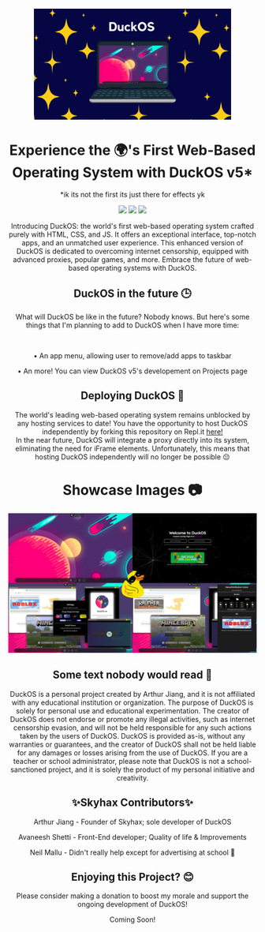 <p align="center"> <img width="400px" src="/system/media/DuckOS_image.png?raw=true"> </p>
<h1 align="center">Experience the 🌍's First Web-Based Operating System with DuckOS v5*</h1>
<p align="center">*ik its not the first its just there for effects yk</p>
<p align="center"> <a href="https://discord.gg/2JbtU5HnrY"><img height="30px" src="https://img.shields.io/badge/Discord-7289DA?style=for-the-badge&logo=discord&logoColor=white"></a> <a href="https://github.com/GikitSRC"><img height="30px" src="https://img.shields.io/badge/GitHub-100000?style=for-the-badge&logo=github&logoColor=white"></a> <a href="https://twitter.com/ACompleteNewb"><img height="30px" src="https://img.shields.io/badge/Twitter-1DA1F2?style=for-the-badge&logo=twitter&logoColor=white"></a> </p>

<p align="center">Introducing DuckOS: the world's first web-based operating system crafted purely with HTML, CSS, and JS. It offers an exceptional interface, top-notch apps, and an unmatched user experience. This enhanced version of DuckOS is dedicated to overcoming internet censorship, equipped with advanced proxies, popular games, and more. Embrace the future of web-based operating systems with DuckOS.</p>

<h2 align="center">DuckOS in the future 🕒</h2>
<p align="center">What will DuckOS be like in the future? Nobody knows. But here's some things that I'm planning to add to DuckOS when I have more time:</p><br>
<p align="center">• An app menu, allowing user to remove/add apps to taskbar</p>
<p align="center">• An more! You can view DuckOS v5's developement on Projects page</p>

<h2 align="center">Deploying DuckOS 🚀</h2>
<p align="center">The world's leading web-based operating system remains unblocked by any hosting services to date! You have the opportunity to host DuckOS independently by forking this repository on Repl.it <a href="https://replit.com/github/GikitSRC/DuckOS-V5">here!</a><br>In the near future, DuckOS will integrate a proxy directly into its system, eliminating the need for iFrame elements. Unfortunately, this means that hosting DuckOS independently will no longer be possible 😔</p>

<h1 align="center">Showcase Images 📷</h1>
<p align="center"> <img src="/system/media/showcasemain.png"></p>

<h2 align="center">Some text nobody would read 📝</h2>
<p align="center">DuckOS is a personal project created by Arthur Jiang, and it is not affiliated with any educational institution or organization. The purpose of DuckOS is solely for personal use and educational experimentation. The creator of DuckOS does not endorse or promote any illegal activities, such as internet censorship evasion, and will not be held responsible for any such actions taken by the users of DuckOS. DuckOS is provided as-is, without any warranties or guarantees, and the creator of DuckOS shall not be held liable for any damages or losses arising from the use of DuckOS. If you are a teacher or school administrator, please note that DuckOS is not a school-sanctioned project, and it is solely the product of my personal initiative and creativity.</p>

<h2 align='center'>✨Skyhax Contributors✨</h2>
<p align="center">Arthur Jiang - Founder of Skyhax; sole developer of DuckOS</p>
<p align="center">Avaneesh Shetti - Front-End developer; Quality of life & Improvements</p>
<p align="center">Neil Mallu - Didn't really help except for advertising at school 🤷</p>


<h2 align="center">Enjoying this Project? 😊</h2>
<p align="center">Please consider making a donation to boost my morale and support the ongoing development of DuckOS!</p>
<p align="center">Coming Soon!</p>
